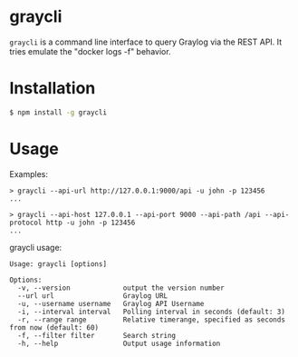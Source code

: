 # graycli

`graycli` is a command line interface to query Graylog via the REST API. It tries emulate the \"docker logs -f\" behavior.

Installation
============

```bash
$ npm install -g graycli
```

Usage
=====

Examples:

    > graycli --api-url http://127.0.0.1:9000/api -u john -p 123456
    ...

    > graycli --api-host 127.0.0.1 --api-port 9000 --api-path /api --api-protocol http -u john -p 123456
    ...

graycli usage:

    Usage: graycli [options]

    Options:
      -v, --version             output the version number
      --url url                 Graylog URL
      -u, --username username   Graylog API Username
      -i, --interval interval   Polling interval in seconds (default: 3)
      -r, --range range         Relative timerange, specified as seconds from now (default: 60)
      -f, --filter filter       Search string
      -h, --help                Output usage information
